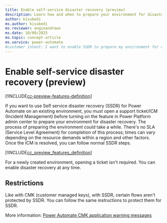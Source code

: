 ```yaml
---
title: Enable self-service disaster recovery (preview)
description: Learn how and when to prepare your environment for disaster recovery.
author: kisubedi
ms.author: kisubedi
ms.reviewer: angieandrews
ms.date: 10/09/2025
ms.topic: concept-article
ms.service: power-automate
#customer intent: I want to enable SSDR to prepare my environment for disaster recovery.
---
```


# Enable self-service disaster recovery (preview)

[!INCLUDE[cc-preview-features-definition](includes/cc-preview-features-top-note.md)]

If you want to use Self service disaster recovery (SSDR) for Power Automate on an existing environment, you must open a support ticket/ICM (Incident Management) before turning on the feature in Power Platform admin center to prepare your environment for disaster recovery. The process of preparing the environment could take a while. There's no SLA (Service Level Agreement) for completion of this process; times can vary depending on the resource demands within a region and other factors. Once the ICM is resolved, you can follow normal SSDR steps.

[!INCLUDE[cc_preview_features_definition](includes/cc-preview-features-definition.md)]

For a newly created environment, opening a ticket isn't required. You can enable disaster recovery at any time.

## Restrictions

Like with CMK (customer managed keys), with SSDR, certain flows aren't protected by SSDR. You can follow the same instructions to protect them for SSDR.

More information: [Power Automate CMK application warning messages](customer-managed-keys.md#power-automate-cmk-application-warning-messages)


